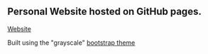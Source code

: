 ## Personal Website hosted on GitHub pages.

[Website](https://ejcohe22.github.io/)





Built using the "grayscale" [bootstrap theme](https://startbootstrap.com/theme/grayscale)